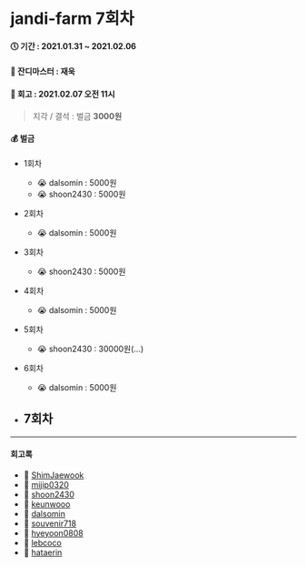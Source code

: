 # jandi-farm 7회차

#### 🕔 기간 : 2021.01.31 ~ 2021.02.06

#### 👑 잔디마스터 : 재욱

#### 📌 회고 : 2021.02.07 오전 11시
> 지각 / 결석 : 벌금 **3000원**

#### 💰 벌금
- 1회차
  - 😭 dalsomin : 5000원
  - 😭 shoon2430 : 5000원
- 2회차
  - 😭 dalsomin : 5000원
- 3회차
  - 😭 shoon2430 : 5000원
- 4회차
  - 😭 dalsomin : 5000원
- 5회차
  - 😭 shoon2430 : 30000원(...)
- 6회차
  - 😭 dalsomin : 5000원
  
- 7회차
  - 
---

#### 회고록

* 🌱 [ShimJaewook](https://github.com/jandifarm/jandi-farm-history/blob/master/jandi-farm-6%ED%9A%8C%EC%B0%A8/%ED%9A%8C%EA%B3%A0%EB%A1%9D/ShimJaewook.md)
* 🌱 [mijip0320](https://github.com/jandifarm/jandi-farm-history/blob/master/jandi-farm-6%ED%9A%8C%EC%B0%A8/%ED%9A%8C%EA%B3%A0%EB%A1%9D/mijip0320.md)
* 🌱 [shoon2430](https://github.com/jandifarm/jandi-farm-history/blob/master/jandi-farm-6%ED%9A%8C%EC%B0%A8/%ED%9A%8C%EA%B3%A0%EB%A1%9D/shoon2430.md)
* 🌱 [keunwooo](https://github.com/jandifarm/jandi-farm-history/blob/master/jandi-farm-6%ED%9A%8C%EC%B0%A8/%ED%9A%8C%EA%B3%A0%EB%A1%9D/keunwooo.md)
* 🌱 [dalsomin](https://github.com/jandifarm/jandi-farm-history/blob/master/jandi-farm-6%ED%9A%8C%EC%B0%A8/%ED%9A%8C%EA%B3%A0%EB%A1%9D/dalsomin.md)
* 🌱 [souvenir718](https://github.com/jandifarm/jandi-farm-history/blob/master/jandi-farm-6%ED%9A%8C%EC%B0%A8/%ED%9A%8C%EA%B3%A0%EB%A1%9D/souvenir718.md)
* 🌱 [hyeyoon0808](https://github.com/jandifarm/jandi-farm-history/blob/master/jandi-farm-6%ED%9A%8C%EC%B0%A8/%ED%9A%8C%EA%B3%A0%EB%A1%9D/hyeyoon0808.md)
* 🌱 [lebcoco](https://github.com/jandifarm/jandi-farm-history/blob/master/jandi-farm-6%ED%9A%8C%EC%B0%A8/%ED%9A%8C%EA%B3%A0%EB%A1%9D/lebcoco.md)
* 🌱 [hataerin](https://github.com/jandifarm/jandi-farm-history/blob/master/jandi-farm-6%ED%9A%8C%EC%B0%A8/%ED%9A%8C%EA%B3%A0%EB%A1%9D/hataerin.md)
